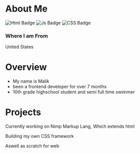 
<body>
 <h1>About Me</h1>
  <div id="badges">
 
  <img src="https://img.shields.io/badge/HTML-html%20-orange" alt="Html Badge"/>
  <img src="https://img.shields.io/badge/Javascript-Js-yellow" alt="Js Badge"/>
   <img src="https://img.shields.io/badge/CSS-css-yellow" alt="CSS Badge"/>
</div>
 <h3><strong>Where I am From</strong></h3>
 <p>United States</p>
 <h1>Overview</h1>
 <ul>
  <li>
   My name is Malik
  </li>
  <li>
   been a frontend developer for over 7 months
  </li>
  <li>
   10th grade highschool student and semi full time swimmer
  </li>
 </ul>
 <h1>Projects</h1>
 <p> Currently working on Nimp Markup Lang, Which  extends html</p>
 <p>Building my own CSS framework </p>
 <p>Aswell as scratch for web </p>
 </body>
